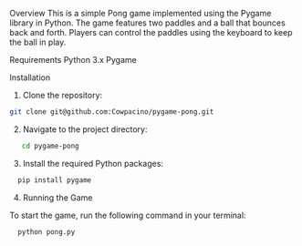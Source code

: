 Overview
This is a simple Pong game implemented using the Pygame library in Python. The game features two paddles and a ball that bounces back and forth. Players can control the paddles using the keyboard to keep the ball in play.

Requirements
Python 3.x
Pygame

Installation
1. Clone the repository:

```bash
git clone git@github.com:Cowpacino/pygame-pong.git
```

2. Navigate to the project directory:

```bash
   cd pygame-pong
```
3. Install the required Python packages:

```bash
  pip install pygame
```

4. Running the Game

To start the game, run the following command in your terminal:
```bash
  python pong.py
```
